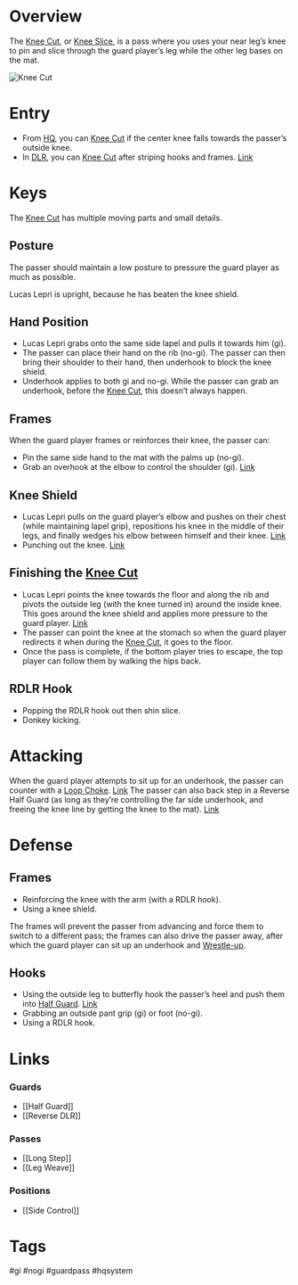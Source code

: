 # Overview
The <u>Knee Cut</u>, or <u>Knee Slice</u>, is a pass where you uses your near leg’s knee to pin and slice through the guard player’s leg while the other leg bases on the mat.

![Knee Cut](https://cdn.evolve-mma.com/wp-content/uploads/2022/08/knee-slice-pass-bjj.jpg)
# Entry
- From [HQ](obsidian://open?vault=Obsidian-BJJ-Notes&file=Positions%2FHeadquarters), you can <u>Knee Cut</u> if the center knee falls towards the passer’s outside knee.
- In [DLR](obsidian://open?vault=Obsidian-BJJ-Notes&file=Guards%2FDe%20La%20Riva), you can  <u>Knee Cut</u> after striping hooks and frames. [Link](https://www.youtube.com/watch?v=3IqCi1GXmOg)
# Keys
The <u>Knee Cut</u> has multiple moving parts and small details.
## Posture
The passer should maintain a low posture to pressure the guard player as much as possible.

Lucas Lepri is upright, because he has beaten the knee shield.
## Hand Position
- Lucas Lepri grabs onto the same side lapel and pulls it towards him (gi).
- The passer can place their hand on the rib (no-gi). The passer can then bring their shoulder to their hand, then underhook to block the knee shield.
- Underhook applies to both gi and no-gi. While the passer can grab an underhook, before the <u>Knee Cut</u>, this doesn’t always happen.
## Frames
When the guard player frames or reinforces their knee, the passer can:
- Pin the same side hand to the mat with the palms up (no-gi).
- Grab an overhook at the elbow to control the shoulder (gi). [Link](https://youtu.be/3IqCi1GXmOg?si=XUMxI-s71szT7O3r&t=216)
## Knee Shield
- Lucas Lepri pulls on the guard player’s elbow and pushes on their chest (while maintaining lapel grip), repositions his knee in the middle of their legs, and finally wedges his elbow between himself and their knee. [Link](https://youtu.be/3IqCi1GXmOg?si=oqSGg4PyTXnBmQzT&t=304)
- Punching out the knee. [Link](https://www.youtube.com/shorts/Hy0XYZMV0vo)
## Finishing the <u>Knee Cut</u>
- Lucas Lepri points the knee towards the floor and along the rib and pivots the outside leg (with the knee turned in) around the inside knee. This goes around the knee shield and applies more pressure to the guard player. [Link](https://youtu.be/3IqCi1GXmOg?si=MCDGWSUvhwUWIHMJ&t=262)
- The passer can point the knee at the stomach so when the guard player redirects it when during the <u>Knee Cut</u>, it goes to the floor.
- Once the pass is complete, if the bottom player tries to escape, the top player can follow them by walking the hips back.
## RDLR Hook
- Popping the RDLR hook out then shin slice.
- Donkey kicking.
# Attacking
When the guard player attempts to sit up for an underhook, the passer can counter with a [Loop Choke](obsidian://open?vault=Obsidian-BJJ-Notes&file=Submissions%2FLoop%20Choke). [Link](https://www.youtube.com/watch?v=7ZNd3w5m1xs) The passer can also back step in a Reverse Half Guard (as long as they’re controlling the far side underhook, and freeing the knee line by getting the knee to the mat). [Link](https://www.youtube.com/watch?v=pnnJGKrDKWU) 
# Defense
## Frames
- Reinforcing the knee with the arm (with a RDLR hook).
- Using a knee shield.

The frames will prevent the passer from advancing and force them to switch to a different pass; the frames can also drive the passer away, after which the guard player can sit up an underhook and [Wrestle-up](obsidian://open?vault=Obsidian-BJJ-Notes&file=Transitions%2FWrestle-up).
## Hooks
- Using the outside leg to butterfly hook the passer’s heel and push them into [Half Guard](obsidian://open?vault=Obsidian-BJJ-Notes&file=Guards%2FHalf%20Guard). [Link](https://www.youtube.com/watch?v=1kikzEqPZPQ&t=69s)
- Grabbing an outside pant grip (gi) or foot (no-gi).
- Using a RDLR hook.
# Links
### Guards
- [[Half Guard]]
- [[Reverse DLR]]
### Passes
- [[Long Step]]
- [[Leg Weave]]
### Positions
- [[Side Control]]
# Tags
#gi #nogi #guardpass #hqsystem 